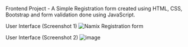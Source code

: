 Frontend Project - A Simple Registration form created using HTML, CSS, Bootstrap and form validation done using JavaScript.

User Interface (Screenshot 1)
![Namix Registration form](https://github.com/user-attachments/assets/01cd5bc2-c73c-4a11-aac3-880130d3a3e2)

User Interface (Screenshot 2)
![image](https://github.com/user-attachments/assets/e9bb17f0-37e4-42a1-bcc1-52ed0ad17e80)

